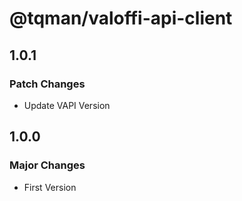 # @tqman/valoffi-api-client

## 1.0.1

### Patch Changes

- Update VAPI Version

## 1.0.0

### Major Changes

- First Version
